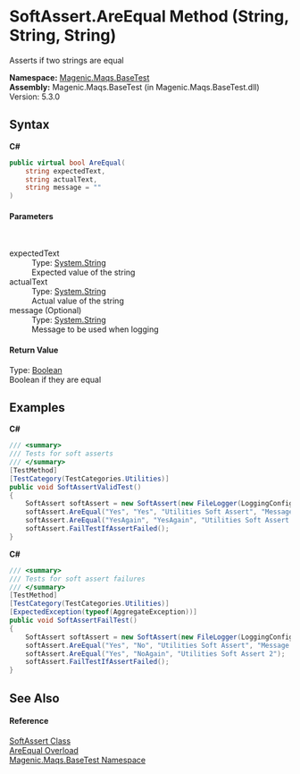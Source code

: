 # SoftAssert.AreEqual Method (String, String, String)
 

Asserts if two strings are equal

**Namespace:**&nbsp;<a href="MAQS_5/BaseTest_AUTOGENERATED/Magenic-Maqs-BaseTest_Namespace">Magenic.Maqs.BaseTest</a><br />**Assembly:**&nbsp;Magenic.Maqs.BaseTest (in Magenic.Maqs.BaseTest.dll) Version: 5.3.0

## Syntax

**C#**<br />
``` C#
public virtual bool AreEqual(
	string expectedText,
	string actualText,
	string message = ""
)
```


#### Parameters
&nbsp;<dl><dt>expectedText</dt><dd>Type: <a href="http://msdn2.microsoft.com/en-us/library/s1wwdcbf" target="_blank">System.String</a><br />Expected value of the string</dd><dt>actualText</dt><dd>Type: <a href="http://msdn2.microsoft.com/en-us/library/s1wwdcbf" target="_blank">System.String</a><br />Actual value of the string</dd><dt>message (Optional)</dt><dd>Type: <a href="http://msdn2.microsoft.com/en-us/library/s1wwdcbf" target="_blank">System.String</a><br />Message to be used when logging</dd></dl>

#### Return Value
Type: <a href="http://msdn2.microsoft.com/en-us/library/a28wyd50" target="_blank">Boolean</a><br />Boolean if they are equal

## Examples

**C#**<br />
``` C#
/// <summary>
/// Tests for soft asserts
/// </summary>
[TestMethod]
[TestCategory(TestCategories.Utilities)]
public void SoftAssertValidTest()
{
    SoftAssert softAssert = new SoftAssert(new FileLogger(LoggingConfig.GetLogDirectory(), "UnitTests.SoftAssertUnitTests.SoftAssertValidTest"));
    softAssert.AreEqual("Yes", "Yes", "Utilities Soft Assert", "Message is not equal");
    softAssert.AreEqual("YesAgain", "YesAgain", "Utilities Soft Assert 2");
    softAssert.FailTestIfAssertFailed();
}
```

**C#**<br />
``` C#
/// <summary>
/// Tests for soft assert failures
/// </summary>
[TestMethod]
[TestCategory(TestCategories.Utilities)]
[ExpectedException(typeof(AggregateException))]
public void SoftAssertFailTest()
{
    SoftAssert softAssert = new SoftAssert(new FileLogger(LoggingConfig.GetLogDirectory(), "UnitTests.SoftAssertUnitTests.SoftAssertFailTest"));
    softAssert.AreEqual("Yes", "No", "Utilities Soft Assert", "Message is not equal");
    softAssert.AreEqual("Yes", "NoAgain", "Utilities Soft Assert 2");
    softAssert.FailTestIfAssertFailed();
}
```


## See Also


#### Reference
<a href="MAQS_5/BaseTest_AUTOGENERATED/SoftAssert_Class">SoftAssert Class</a><br /><a href="MAQS_5/BaseTest_AUTOGENERATED/SoftAssert-AreEqual_Method">AreEqual Overload</a><br /><a href="MAQS_5/BaseTest_AUTOGENERATED/Magenic-Maqs-BaseTest_Namespace">Magenic.Maqs.BaseTest Namespace</a><br />